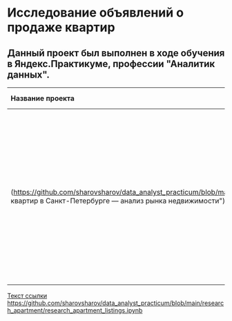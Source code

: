 # Исследование объявлений о продаже квартир
## Данный проект был выполнен в ходе обучения в Яндекс.Практикуме, профессии "Аналитик данных".

| Название проекта | Описание | Используемые библиотеки |
| :-------------------- | :-------------------- |:--------------------|
| (https://github.com/sharovsharov/data_analyst_practicum/blob/main/research_apartment/research_apartment_listings.ipynb."Продажа квартир в Санкт-Петербурге — анализ рынка недвижимости")| На основе данных сервиса Яндекс.Недвижимость определена рыночная стоимость объектов недвижимости разного типа, типичные параметры квартир, в зависимости от удаленности от центра. Проведена предобработка данных. Добавлены новые данные. Построены гистограммы, боксплоты, диаграммы рассеивания. | Python Pandas Matplotlib |

[Текст ссылки](адрес://ссылки.здесь "Заголовок ссылки")
https://github.com/sharovsharov/data_analyst_practicum/blob/main/research_apartment/research_apartment_listings.ipynb
